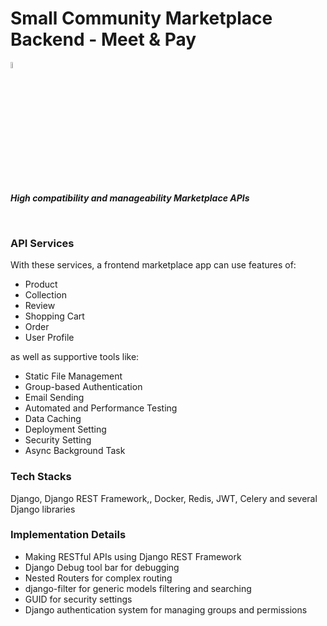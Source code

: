 # Small Community Marketplace Backend - Meet & Pay

<img src="https://media.giphy.com/media/hvRJCLFzcasrR4ia7z/giphy.gif" width="5%"><p><em><b>High compatibility and manageability Marketplace APIs</b></em></p>

<br>

### API Services
With these services, a frontend marketplace app can use features of:
* Product
* Collection
* Review
* Shopping Cart
* Order
* User Profile

as well as supportive tools like:
* Static File Management
* Group-based Authentication
* Email Sending
* Automated and Performance Testing
* Data Caching
* Deployment Setting
* Security Setting
* Async Background Task


### Tech Stacks
Django, Django REST Framework,, Docker, Redis, JWT, Celery and several Django libraries

### Implementation Details

* Making RESTful APIs using Django REST Framework
* Django Debug tool bar for debugging
* Nested Routers for complex routing
* django-filter for generic models filtering and searching
* GUID for security settings
* Django authentication system for managing groups and permissions
